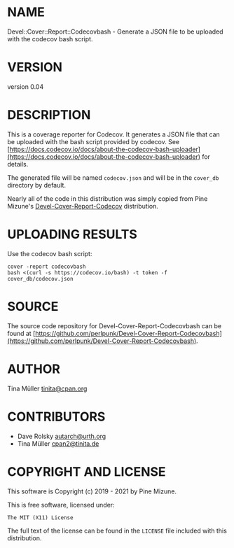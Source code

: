 # NAME

Devel::Cover::Report::Codecovbash - Generate a JSON file to be uploaded with the codecov bash script.

# VERSION

version 0.04

# DESCRIPTION

This is a coverage reporter for Codecov. It generates a JSON file that can be
uploaded with the bash script provided by codecov. See
[https://docs.codecov.io/docs/about-the-codecov-bash-uploader](https://docs.codecov.io/docs/about-the-codecov-bash-uploader) for details.

The generated file will be named `codecov.json` and will be in the
`cover_db` directory by default.

Nearly all of the code in this distribution was simply copied from Pine
Mizune's
[Devel-Cover-Report-Codecov](https://metacpan.org/release/Devel-Cover-Report-Codecov)
distribution.

# UPLOADING RESULTS

Use the codecov bash script:

    cover -report codecovbash
    bash <(curl -s https://codecov.io/bash) -t token -f cover_db/codecov.json

# SOURCE

The source code repository for Devel-Cover-Report-Codecovbash can be found at [https://github.com/perlpunk/Devel-Cover-Report-Codecovbash](https://github.com/perlpunk/Devel-Cover-Report-Codecovbash).

# AUTHOR

Tina Müller <tinita@cpan.org>

# CONTRIBUTORS

- Dave Rolsky <autarch@urth.org>
- Tina Müller <cpan2@tinita.de>

# COPYRIGHT AND LICENSE

This software is Copyright (c) 2019 - 2021 by Pine Mizune.

This is free software, licensed under:

    The MIT (X11) License

The full text of the license can be found in the
`LICENSE` file included with this distribution.
